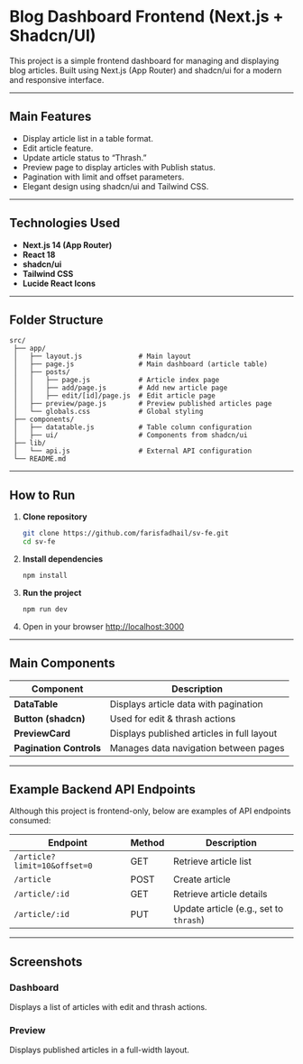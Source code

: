 # Blog Dashboard Frontend (Next.js + Shadcn/UI)

This project is a simple frontend dashboard for managing and displaying blog articles.
Built using Next.js (App Router) and shadcn/ui for a modern and responsive interface.

---

## Main Features

- Display article list in a table format.
- Edit article feature.
- Update article status to “Thrash.”
- Preview page to display articles with Publish status.
- Pagination with limit and offset parameters.
- Elegant design using shadcn/ui and Tailwind CSS.

---

## Technologies Used

- **Next.js 14 (App Router)**
- **React 18**
- **shadcn/ui**
- **Tailwind CSS**
- **Lucide React Icons**

---

## Folder Structure

```
src/
 ├── app/
 │   ├── layout.js              # Main layout
 │   ├── page.js                # Main dashboard (article table)
 │   ├── posts/
 │   │   ├── page.js            # Article index page
 │   │   ├── add/page.js        # Add new article page
 │   │   ├── edit/[id]/page.js  # Edit article page
 │   ├── preview/page.js        # Preview published articles page
 │   └── globals.css            # Global styling
 ├── components/
 │   ├── datatable.js           # Table column configuration
 │   ├── ui/                    # Components from shadcn/ui
 ├── lib/
 │   └── api.js                 # External API configuration
 └── README.md
```

---

## How to Run

1. **Clone repository**
   ```bash
   git clone https://github.com/farisfadhail/sv-fe.git
   cd sv-fe
   ```

2. **Install dependencies**
   ```bash
   npm install
   ```

3. **Run the project**
   ```bash
   npm run dev
   ```

4. Open in your browser
   [http://localhost:3000](http://localhost:3000)

---

## Main Components

| Component               | Description                                |
| ----------------------- | ------------------------------------------ |
| **DataTable**           | Displays article data with pagination      |
| **Button (shadcn)**     | Used for edit & thrash actions             |
| **PreviewCard**         | Displays published articles in full layout |
| **Pagination Controls** | Manages data navigation between pages      |


---

## Example Backend API Endpoints

Although this project is frontend-only, below are examples of API endpoints consumed:

| Endpoint                     | Method | Description                            |
| ---------------------------- | ------ | -------------------------------------- |
| `/article?limit=10&offset=0` | GET    | Retrieve article list                  |
| `/article`                   | POST   | Create article                         |
| `/article/:id`               | GET    | Retrieve article details               |
| `/article/:id`               | PUT    | Update article (e.g., set to `thrash`) |


---

## Screenshots

### Dashboard
Displays a list of articles with edit and thrash actions.

### Preview
Displays published articles in a full-width layout.
